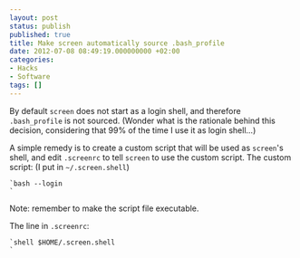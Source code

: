 ```yaml
---
layout: post
status: publish
published: true
title: Make screen automatically source .bash_profile
date: 2012-07-08 08:49:19.000000000 +02:00
categories:
- Hacks
- Software
tags: []
---
```

By default `screen` does not start as a login shell, and therefore `.bash_profile` is not sourced. (Wonder what is the rationale behind this decision, considering that 99% of the time I use it as login shell...)

A simple remedy is to create a custom script that will be used as `screen`'s shell, and edit `.screenrc` to tell `screen` to use the custom script. The custom script: (I put in `~/.screen.shell`)


```
`bash --login
`
```


Note: remember to make the script file executable.

The line in `.screenrc`:


```
`shell $HOME/.screen.shell
`
```

